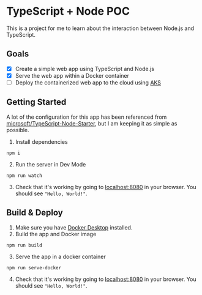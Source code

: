 # TypeScript + Node POC

This is a project for me to learn about the interaction between Node.js and TypeScript.

## Goals

- [x] Create a simple web app using TypeScript and Node.js
- [x] Serve the web app within a Docker container
- [ ] Deploy the containerized web app to the cloud using [AKS](https://docs.microsoft.com/en-us/azure/aks/)

## Getting Started

A lot of the configuration for this app has been referenced from [microsoft/TypeScript-Node-Starter](https://github.com/microsoft/TypeScript-Node-Starter), but I am keeping it as simple as possible.

1. Install dependencies
```shell
npm i
```
2. Run the server in Dev Mode
```shell
npm run watch
```
3. Check that it's working by going to [localhost:8080](http://localhost:8080) in your browser. You should see `"Hello, World!"`.

## Build & Deploy

1. Make sure you have [Docker Desktop](https://docs.docker.com/desktop/) installed.
2. Build the app and Docker image
```shell
npm run build
```
3. Serve the app in a docker container
```shell
npm run serve-docker
```
4. Check that it's working by going to [localhost:8080](http://localhost:8080) in your browser. You should see `"Hello, World!"`.